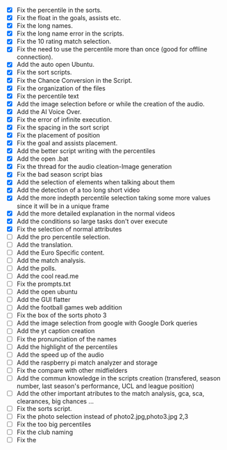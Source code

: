 - [x] Fix the percentile in the sorts.
- [x] Fix the float in the goals, assists etc.
- [x] Fix the long names.
- [x] Fix the long name error in the scripts.
- [x] Fix the 10 rating match selection.
- [x] Fix the need to use the percentile more than once (good for offline connection).
- [x] Add the auto open Ubuntu.
- [x] Fix the sort scripts.
- [x] Fix the Chance Conversion in the Script.
- [x] Fix the organization of the files
- [x] Fix the percentile text
- [x] Add the image selection before or while the creation of the audio.
- [x] Add the AI Voice Over.
- [x] Fix the error of infinite execution.
- [x] Fix the spacing in the sort script
- [x] Fix the placement of position
- [x] Fix the goal and assists placement.
- [x] Add the better script writing with the percentiles
- [x] Add the open .bat
- [x] Fix the thread for the audio cleation-Image generation
- [x] Fix the bad season script bias
- [x] Add the selection of elements when talking about them
- [x] Add the detection of a too long short video
- [x] Add the more indepth percentile selection taking some more values since it will be in a unique frame
- [x] Add the more detailed explanation in the normal videos
- [x] Add the conditions so large tasks don't over execute
- [x] Fix the selection of normal attributes
- [ ] Add the pro percentile selection.
- [ ] Add the translation.
- [ ] Add the Euro Specific content.
- [ ] Add the match analysis.
- [ ] Add the polls.
- [ ] Add the cool read.me
- [ ] Fix the prompts.txt
- [ ] Add the open ubuntu
- [ ] Add the GUI flatter
- [ ] Add the football games web addition
- [ ] Fix the box of the sorts photo 3
- [ ] Add the image selection from google with Google Dork queries
- [ ] Add the yt caption creation
- [ ] Fix the pronunciation of the names
- [ ] Add the highlight of the percentiles
- [ ] Add the speed up of the audio
- [ ] Add the raspberry pi match analyzer and storage
- [ ] Fix the compare with other midfielders
- [ ] Add the commun knowledge in the scripts creation (transfered, season number, last season's performance, UCL and league position)
- [ ] Add the other important atributes to the match analysis, gca, sca, clearances, big chances ...
- [ ] Fix the sorts script.
- [ ] Fix the photo selection instead of photo2.jpg,photo3.jpg 2,3
- [ ] Fix the too big percentiles
- [ ] Fix the club naming
- [ ] Fix the 